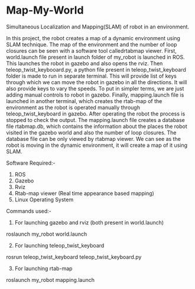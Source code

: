 # Map-My-World
Simultaneous Localization and Mapping(SLAM) of robot in an environment.

In this project, the robot creates a map of a dynamic environment using SLAM technique. 
The map of the environment and the number of loop closures can be seen with a software tool calledrtabmap viewer.
First, world.launch file present in launch folder of my_robot is launched in ROS. This launches the robot in gazebo and also opens the rviz.
Then teleop_twist_keybooard.py, a python file present in teleop_twist_keyboard folder is made to run in separate terminal. This will provide list of keys through which we can move the robot in gazebo in all the directions. It will also provide keys to vary the speeds.
To put in simpler terms, we are just adding manual controls to robot in gazebo.
Finally, mapping.launch file is launched in another terminal, which creates the rtab-map of the environment as the robot is operated manually through teleop_twist_keyboard in gazebo.
After operating the robot the process is stopped to check the output.
The mapping.launch file creates a database file rtabmap.db, which contains the information about the places the robot visited in the gazebo world and also the number of loop closures. 
The database file can be only viewed by rtabmap viewer.
We can see as the robot is moving in the dynamic environment, it will create a map of it using SLAM.

Software Required:-
1. ROS
2. Gazebo
3. Rviz
4. Rtab-map viewer (Real time appearance based mapping)
5. Linux Operating System

Commands used:-

1. For launching gazebo and rviz (both present in world.launch)

roslaunch my_robot world.launch

2. For launching teleop_twist_keyboard

rosrun teleop_twist_keyboard teleop_twist_keyboard.py

3. For launching rtab-map 

roslaunch my_robot mapping.launch

